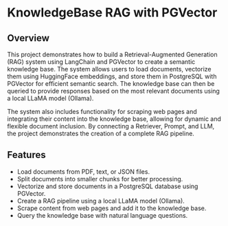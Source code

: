 # KnowledgeBase RAG with PGVector

## Overview
This project demonstrates how to build a Retrieval-Augmented Generation (RAG) system using LangChain and PGVector to create a semantic knowledge base. The system allows users to load documents, vectorize them using HuggingFace embeddings, and store them in PostgreSQL with PGVector for efficient semantic search. The knowledge base can then be queried to provide responses based on the most relevant documents using a local LLaMA model (Ollama).

The system also includes functionality for scraping web pages and integrating their content into the knowledge base, allowing for dynamic and flexible document inclusion. By connecting a Retriever, Prompt, and LLM, the project demonstrates the creation of a complete RAG pipeline.

## Features
- Load documents from PDF, text, or JSON files.
- Split documents into smaller chunks for better processing.
- Vectorize and store documents in a PostgreSQL database using PGVector.
- Create a RAG pipeline using a local LLaMA model (Ollama).
- Scrape content from web pages and add it to the knowledge base.
- Query the knowledge base with natural language questions.

